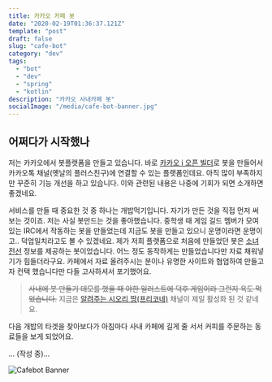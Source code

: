 ```yaml
---
title: 카카오 카페 봇
date: "2020-02-19T01:36:37.121Z"
template: "post"
draft: false
slug: "cafe-bot"
category: "dev"
tags:
  - "bot"
  - "dev"
  - "spring"
  - "kotlin"
description: "카카오 사내카페 봇"
socialImage: "/media/cafe-bot-banner.jpg"
---
```


## 어쩌다가 시작했나

저는 카카오에서 봇플랫폼을 만들고 있습니다. 바로 [카카오 i 오픈 빌더](https://i.kakao.com/)로 봇을 만들어서 카카오톡 채널(옛날의 플러스친구)에 연결할 수 있는 플랫폼인데요. 아직 많이 부족하지만 꾸준히 기능 개선을 하고 있습니다. 이와 관련된 내용은 나중에 기회가 되면 소개하면 좋겠네요.

서비스를 만들 때 중요한 것 중 하나는 개밥먹기입니다. 자기가 만든 것을 직접 먼저 써보는 것이죠. 저는 사실 봇만드는 것을 좋아했습니다. 중학생 때 게임 길드 멤버가 모여있는 IRC에서 작동하는 봇을 만들었는데 지금도 봇을 만들고 있으니 운명이라면 운명이고.. 덕업일치라고도 볼 수 있겠네요. 제가 저희 플랫폼으로 처음에 만들었던 봇은 [소녀전선](https://www.girlsfrontline.co.kr/) 정보를 제공하는 봇이었습니다. 어느 정도 동작하게는 만들었습니다만 자료 채워넣기가 힘들더라구요. 카페에서 자료 올려주시는 분이나 유명한 사이트와 협업하여 만들고자 컨택 했습니다만 다들 고사하셔서 포기했어요. 

> ~~사내에 봇 만들기 데모를 했을 때 야한 일러스트에 덕후 게임이라 그런지 욕도 먹었습니다.~~ 지금은 [알려주는 시오리 땅(프리코네)](https://pf.kakao.com/_LvpbT) 채널이 제일 활성화 된 것 같네요.

다음 개밥의 타겟을 찾아보다가 아침마다 사내 카페에 길게 줄 서서 커피를 주문하는 동료들을 보게 되었어요. 

... (작성 중)...


![Cafebot Banner](/media/cafe-bot-banner.jpg)
